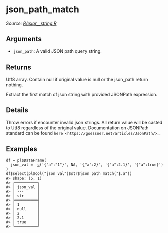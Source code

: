# json_path_match

*Source: [R/expr__string.R](https://github.com/pola-rs/r-polars/tree/main/R/expr__string.R)*

## Arguments

- `json_path`: A valid JSON path query string.

## Returns

Utf8 array. Contain null if original value is null or the json_path return nothing.

Extract the first match of json string with provided JSONPath expression.

## Details

Throw errors if encounter invalid json strings. All return value will be casted to Utf8 regardless of the original value. Documentation on JSONPath standard can be found `here <https://goessner.net/articles/JsonPath/>`_.

## Examples

<pre class='r-example'><code><span class='r-in'><span><span class='va'>df</span> <span class='op'>=</span> <span class='va'>pl</span><span class='op'>$</span><span class='fu'>DataFrame</span><span class='op'>(</span></span></span>
<span class='r-in'><span>  json_val <span class='op'>=</span>  <span class='fu'><a href='https://rdrr.io/r/base/c.html'>c</a></span><span class='op'>(</span><span class='st'>'{"a":"1"}'</span>, <span class='cn'>NA</span>, <span class='st'>'{"a":2}'</span>, <span class='st'>'{"a":2.1}'</span>, <span class='st'>'{"a":true}'</span><span class='op'>)</span></span></span>
<span class='r-in'><span><span class='op'>)</span></span></span>
<span class='r-in'><span><span class='va'>df</span><span class='op'>$</span><span class='fu'>select</span><span class='op'>(</span><span class='va'>pl</span><span class='op'>$</span><span class='fu'>col</span><span class='op'>(</span><span class='st'>"json_val"</span><span class='op'>)</span><span class='op'>$</span><span class='va'>str</span><span class='op'>$</span><span class='fu'>json_path_match</span><span class='op'>(</span><span class='st'>"$.a"</span><span class='op'>)</span><span class='op'>)</span></span></span>
<span class='r-out co'><span class='r-pr'>#&gt;</span> shape: (5, 1)</span>
<span class='r-out co'><span class='r-pr'>#&gt;</span> ┌──────────┐</span>
<span class='r-out co'><span class='r-pr'>#&gt;</span> │ json_val │</span>
<span class='r-out co'><span class='r-pr'>#&gt;</span> │ ---      │</span>
<span class='r-out co'><span class='r-pr'>#&gt;</span> │ str      │</span>
<span class='r-out co'><span class='r-pr'>#&gt;</span> ╞══════════╡</span>
<span class='r-out co'><span class='r-pr'>#&gt;</span> │ 1        │</span>
<span class='r-out co'><span class='r-pr'>#&gt;</span> │ null     │</span>
<span class='r-out co'><span class='r-pr'>#&gt;</span> │ 2        │</span>
<span class='r-out co'><span class='r-pr'>#&gt;</span> │ 2.1      │</span>
<span class='r-out co'><span class='r-pr'>#&gt;</span> │ true     │</span>
<span class='r-out co'><span class='r-pr'>#&gt;</span> └──────────┘</span>
 </code></pre>